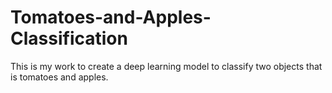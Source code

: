 # Tomatoes-and-Apples-Classification
This is my work to create a deep learning model to classify two objects that is tomatoes and apples.
